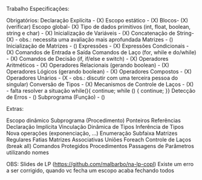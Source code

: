 Trabalho
Especificações:

Obrigatórios:
Declaração Explícita - (X)
Escopo estático - (X)
Blocos- (X) (verificar)
Escopo global- (X)
Tipo de dados primitivos (int, float, boolean, string e char) - (X)
Inicialização de Variáveis - (X)
Concatenação de String- (X) - obs.: necessita uma avaliação mais aprofundada
Matrizes - ()
Inicialização de Matrizes - ()
Expressões - (X)
Expressões Condicionais - (X)
Comandos de Entrada e Saída
Comandos de Laço (for, while e do/while) - (X)
Comandos de Decisão (if, if/else e switch) - (X)
Operadores Aritméticos - (X)
Operadores Relacionais (gerando boolean) - (X)
Operadores Lógicos (gerando boolean) - (X)
Operadores Compostos - (X)
Operadores Unários - (X - obs.: discutir com uma terceira pessoa do singular)
Conversão de Tipos - (X)
Mecanismos de Controle de Laços - (X) - falta resolver a situação while(){ continue; while () { continue; }}
Detecção de Erros - ()
Subprograma (Função) - ()

Extras:

Escopo dinâmico
Subprograma (Procedimento)
Ponteiros
Referências
Declaração Implícita
Vinculação Dinâmica de Tipos
Inferência de Tipos
Nova operações (exponenciação, ...)
Enumeração
Subfaixa
Matrizes Regulares
Fatias
Matrizes Associativas
Uniões
Foreach
Controle de Laços (break all)
Comandos Protegidos
Procedimentos
Passagens de Parâmetros utilizando nomes

OBS: Slides de LP (https://github.com/malbarbo/na-lp-copl)
Existe um erro a ser corrigido, quando vc fecha um escopo acaba fechando todos